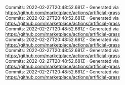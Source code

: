 Commits: 2022-02-27T20:48:52.681Z - Generated via https://github.com/marketplace/actions/artificial-grass
<br>
Commits: 2022-02-27T20:48:52.681Z - Generated via https://github.com/marketplace/actions/artificial-grass
<br>
Commits: 2022-02-27T20:48:52.681Z - Generated via https://github.com/marketplace/actions/artificial-grass
<br>
Commits: 2022-02-27T20:48:52.681Z - Generated via https://github.com/marketplace/actions/artificial-grass
<br>
Commits: 2022-02-27T20:48:52.681Z - Generated via https://github.com/marketplace/actions/artificial-grass
<br>
Commits: 2022-02-27T20:48:52.681Z - Generated via https://github.com/marketplace/actions/artificial-grass
<br>
Commits: 2022-02-27T20:48:52.681Z - Generated via https://github.com/marketplace/actions/artificial-grass
<br>

